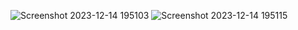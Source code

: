 ![Screenshot 2023-12-14 195103](https://github.com/KovacevicAleksa/UnitTest_ParametrizedTests_AutoGuma_VulkanizerskaRadnja/assets/48535139/8aaf9f33-00b2-4a02-938b-98baedc9a4de)
![Screenshot 2023-12-14 195115](https://github.com/KovacevicAleksa/UnitTest_ParametrizedTests_AutoGuma_VulkanizerskaRadnja/assets/48535139/7c5cf312-7a0d-4d26-923c-a5c601a54e92)
